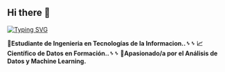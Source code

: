 ## Hi there 👋

[![Typing SVG](https://readme-typing-svg.herokuapp.com?font=Fira+Code&pause=1000&width=435&lines=Mois%C3%A9s+Machorro+Portilla)](https://git.io/typing-svg)

**📓Estudiante de Ingenieria en Tecnologías de la Informacion..␠␠
📈Científico de Datos en Formación..␠␠
🧠Apasionado/a por el Análisis de Datos y Machine Learning.**

<!--
**ELMOOY/ELMOOY** is a ✨ _special_ ✨ repository because its `README.md` (this file) appears on your GitHub profile.

Here are some ideas to get you started:

- 🔭 I’m currently working on ...
- 🌱 I’m currently learning ...
- 👯 I’m looking to collaborate on ...
- 🤔 I’m looking for help with ...
- 💬 Ask me about ...
- 📫 How to reach me: ...
- 😄 Pronouns: ...
- ⚡ Fun fact: ...
-->
